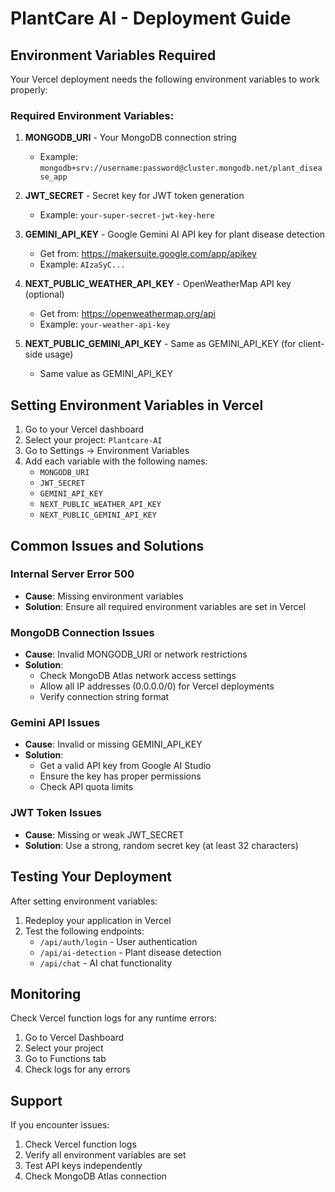 # PlantCare AI - Deployment Guide

## Environment Variables Required

Your Vercel deployment needs the following environment variables to work properly:

### Required Environment Variables:

1. **MONGODB_URI** - Your MongoDB connection string
   - Example: `mongodb+srv://username:password@cluster.mongodb.net/plant_disease_app`

2. **JWT_SECRET** - Secret key for JWT token generation
   - Example: `your-super-secret-jwt-key-here`

3. **GEMINI_API_KEY** - Google Gemini AI API key for plant disease detection
   - Get from: https://makersuite.google.com/app/apikey
   - Example: `AIzaSyC...`

4. **NEXT_PUBLIC_WEATHER_API_KEY** - OpenWeatherMap API key (optional)
   - Get from: https://openweathermap.org/api
   - Example: `your-weather-api-key`

5. **NEXT_PUBLIC_GEMINI_API_KEY** - Same as GEMINI_API_KEY (for client-side usage)
   - Same value as GEMINI_API_KEY

## Setting Environment Variables in Vercel

1. Go to your Vercel dashboard
2. Select your project: `Plantcare-AI`
3. Go to Settings → Environment Variables
4. Add each variable with the following names:
   - `MONGODB_URI`
   - `JWT_SECRET`
   - `GEMINI_API_KEY`
   - `NEXT_PUBLIC_WEATHER_API_KEY`
   - `NEXT_PUBLIC_GEMINI_API_KEY`

## Common Issues and Solutions

### Internal Server Error 500
- **Cause**: Missing environment variables
- **Solution**: Ensure all required environment variables are set in Vercel

### MongoDB Connection Issues
- **Cause**: Invalid MONGODB_URI or network restrictions
- **Solution**: 
  - Check MongoDB Atlas network access settings
  - Allow all IP addresses (0.0.0.0/0) for Vercel deployments
  - Verify connection string format

### Gemini API Issues
- **Cause**: Invalid or missing GEMINI_API_KEY
- **Solution**:
  - Get a valid API key from Google AI Studio
  - Ensure the key has proper permissions
  - Check API quota limits

### JWT Token Issues
- **Cause**: Missing or weak JWT_SECRET
- **Solution**: Use a strong, random secret key (at least 32 characters)

## Testing Your Deployment

After setting environment variables:

1. Redeploy your application in Vercel
2. Test the following endpoints:
   - `/api/auth/login` - User authentication
   - `/api/ai-detection` - Plant disease detection
   - `/api/chat` - AI chat functionality

## Monitoring

Check Vercel function logs for any runtime errors:
1. Go to Vercel Dashboard
2. Select your project
3. Go to Functions tab
4. Check logs for any errors

## Support

If you encounter issues:
1. Check Vercel function logs
2. Verify all environment variables are set
3. Test API keys independently
4. Check MongoDB Atlas connection
